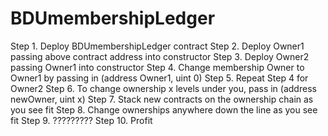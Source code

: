 # BDUmembershipLedger

Step 1. Deploy BDUmembershipLedger contract
Step 2. Deploy Owner1 passing above contract address into constructor
Step 3. Deploy Owner2 passing Owner1 into constructor
Step 4. Change membership Owner to Owner1 by passing in (address Owner1, uint 0)
Step 5. Repeat Step 4 for Owner2
Step 6. To change ownership x levels under you, pass in (address newOwner, uint x)
Step 7. Stack new contracts on the ownership chain as you see fit
Step 8. Change ownerships anywhere down the line as you see fit
Step 9. ?????????
Step 10. Profit
